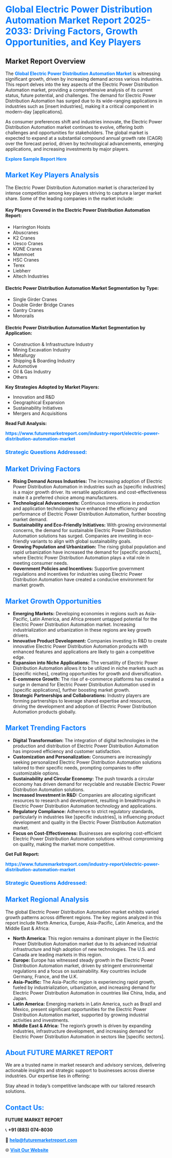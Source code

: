 <h1 style="color: #007BFF;">Global Electric Power Distribution Automation Market Report 2025-2033: Driving Factors, Growth Opportunities, and Key Players</h1>

<section id="overview">
<h2>Market Report Overview</h2>
<p>The <a href="https://www.futuremarketreport.com/industry-report/electric-power-distribution-automation-market" style="color: #007BFF; text-decoration: none;"><strong>Global Electric Power Distribution Automation Market</strong></a> is witnessing significant growth, driven by increasing demand across various industries. This report delves into the key aspects of the Electric Power Distribution Automation market, providing a comprehensive analysis of its current status, future potential, and challenges. The demand for Electric Power Distribution Automation has surged due to its wide-ranging applications in industries such as [insert industries], making it a critical component in modern-day [applications].</p>
<p>As consumer preferences shift and industries innovate, the Electric Power Distribution Automation market continues to evolve, offering both challenges and opportunities for stakeholders. The global market is expected to expand at a substantial compound annual growth rate (CAGR) over the forecast period, driven by technological advancements, emerging applications, and increasing investments by major players.</p>
</section>

<section id="overview">
<p><a href="https://www.futuremarketreport.com/request-sample/reportId=34517" style="color: #007BFF; text-decoration: none;"><strong>Explore Sample Report Here</strong></a></p>
</section>

<section id="key-players">
<h2 style="color: #007BFF;">Market Key Players Analysis</h2>
<p>The Electric Power Distribution Automation market is characterized by intense competition among key players striving to capture a larger market share. Some of the leading companies in the market include:</p>
<h4>Key Players Covered in the Electric Power Distribution Automation Report:</h4>
<ul><li>Harrington Hoists</li><li>Abuscranes</li><li>K2 Cranes</li><li>Uesco Cranes</li><li>KONE Cranes</li><li>Mammoet</li><li>HSC Cranes</li><li>Terex</li><li>Liebherr</li><li>Altech Industries</li></ul>
<h4>Electric Power Distribution Automation Market Segmentation by Type:</h4>
<ul><li>Single Girder Cranes</li><li>Double Girder Bridge Cranes</li><li>Gantry Cranes</li><li>Monorails</li></ul>

<h4>Electric Power Distribution Automation Market Segmentation by Application:</h4>
<ul><li>Construction &amp; Infrastructure Industry</li><li>Mining Excavation Industry</li><li>Metallurgy</li><li>Shipping &amp; Boarding Industry</li><li>Automotive</li><li>Oil &amp; Gas Industry</li><li>Others</li></ul>
<p><strong>Key Strategies Adopted by Market Players:</strong></p>
<ul>
<li>Innovation and R&D</li>
<li>Geographical Expansion</li>
<li>Sustainability Initiatives</li>
<li>Mergers and Acquisitions</li>
</ul>
</section>

<section>
<p><strong>Read Full Analysis: </strong></p><a href="https://www.futuremarketreport.com/industry-report/electric-power-distribution-automation-market" style="color: #007BFF; text-decoration: none;"><strong>https://www.futuremarketreport.com/industry-report/electric-power-distribution-automation-market</strong></a>
<h3 style="color: #007BFF;">Strategic Questions Addressed:</h3>
</section>

<section id="driving-factors">
<h2 style="color: #007BFF;">Market Driving Factors</h2>
<ul>
<li><strong>Rising Demand Across Industries:</strong> The increasing adoption of Electric Power Distribution Automation in industries such as [specific industries] is a major growth driver. Its versatile applications and cost-effectiveness make it a preferred choice among manufacturers.</li>
<li><strong>Technological Advancements:</strong> Continuous innovations in production and application technologies have enhanced the efficiency and performance of Electric Power Distribution Automation, further boosting market demand.</li>
<li><strong>Sustainability and Eco-Friendly Initiatives:</strong> With growing environmental concerns, the demand for sustainable Electric Power Distribution Automation solutions has surged. Companies are investing in eco-friendly variants to align with global sustainability goals.</li>
<li><strong>Growing Population and Urbanization:</strong> The rising global population and rapid urbanization have increased the demand for [specific products], where Electric Power Distribution Automation plays a vital role in meeting consumer needs.</li>
<li><strong>Government Policies and Incentives:</strong> Supportive government regulations and incentives for industries using Electric Power Distribution Automation have created a conducive environment for market growth.</li>
</ul>
</section>

<section id="growth-opportunities">
<h2 style="color: #007BFF;">Market Growth Opportunities</h2>
<ul>
<li><strong>Emerging Markets:</strong> Developing economies in regions such as Asia-Pacific, Latin America, and Africa present untapped potential for the Electric Power Distribution Automation market. Increasing industrialization and urbanization in these regions are key growth drivers.</li>
<li><strong>Innovative Product Development:</strong> Companies investing in R&D to create innovative Electric Power Distribution Automation products with enhanced features and applications are likely to gain a competitive edge.</li>
<li><strong>Expansion into Niche Applications:</strong> The versatility of Electric Power Distribution Automation allows it to be utilized in niche markets such as [specific niches], creating opportunities for growth and diversification.</li>
<li><strong>E-commerce Growth:</strong> The rise of e-commerce platforms has created a surge in demand for Electric Power Distribution Automation used in [specific applications], further boosting market growth.</li>
<li><strong>Strategic Partnerships and Collaborations:</strong> Industry players are forming partnerships to leverage shared expertise and resources, driving the development and adoption of Electric Power Distribution Automation products globally.</li>
</ul>
</section>

<section id="trending-factors">
<h2 style="color: #007BFF;">Market Trending Factors</h2>
<ul>
<li><strong>Digital Transformation:</strong> The integration of digital technologies in the production and distribution of Electric Power Distribution Automation has improved efficiency and customer satisfaction.</li>
<li><strong>Customization and Personalization:</strong> Consumers are increasingly seeking personalized Electric Power Distribution Automation solutions tailored to their specific needs, prompting companies to offer customizable options.</li>
<li><strong>Sustainability and Circular Economy:</strong> The push towards a circular economy has driven demand for recyclable and reusable Electric Power Distribution Automation solutions.</li>
<li><strong>Increased Investment in R&D:</strong> Companies are allocating significant resources to research and development, resulting in breakthroughs in Electric Power Distribution Automation technology and applications.</li>
<li><strong>Regulatory Compliance:</strong> Adherence to strict regulatory standards, particularly in industries like [specific industries], is influencing product development and quality in the Electric Power Distribution Automation market.</li>
<li><strong>Focus on Cost-Effectiveness:</strong> Businesses are exploring cost-efficient Electric Power Distribution Automation solutions without compromising on quality, making the market more competitive.</li>
</ul>
</section>

<section>
<p><strong>Get Full Report: </strong></p><a href="https://www.futuremarketreport.com/industry-report/electric-power-distribution-automation-market" style="color: #007BFF; text-decoration: none;"><strong>https://www.futuremarketreport.com/industry-report/electric-power-distribution-automation-market</strong></a>
<h3 style="color: #007BFF;">Strategic Questions Addressed:</h3>
</section>


<section id="regional-analysis">
<h2 style="color: #007BFF;">Market Regional Analysis</h2>
<p>The global Electric Power Distribution Automation market exhibits varied growth patterns across different regions. The key regions analyzed in this report include North America, Europe, Asia-Pacific, Latin America, and the Middle East & Africa:</p>
<ul>
<li><strong>North America:</strong> This region remains a dominant player in the Electric Power Distribution Automation market due to its advanced industrial infrastructure and high adoption of new technologies. The U.S. and Canada are leading markets in this region.</li>
<li><strong>Europe:</strong> Europe has witnessed steady growth in the Electric Power Distribution Automation market, driven by stringent environmental regulations and a focus on sustainability. Key countries include Germany, France, and the U.K.</li>
<li><strong>Asia-Pacific:</strong> The Asia-Pacific region is experiencing rapid growth, fueled by industrialization, urbanization, and increasing demand for Electric Power Distribution Automation in countries like China, India, and Japan.</li>
<li><strong>Latin America:</strong> Emerging markets in Latin America, such as Brazil and Mexico, present significant opportunities for the Electric Power Distribution Automation market, supported by growing industrial activities and investments.</li>
<li><strong>Middle East & Africa:</strong> The region’s growth is driven by expanding industries, infrastructure development, and increasing demand for Electric Power Distribution Automation in sectors like [specific sectors].</li>
</ul>
</section>

<footer>
<h2 style="color: #007BFF;">About FUTURE MARKET REPORT</h2>
<p>We are a trusted name in market research and advisory services, delivering actionable insights and strategic support to businesses across diverse industries. Our expertise lies in offering:</p>

<p>Stay ahead in today’s competitive landscape with our tailored research solutions.</p>

<h2 style="color: #007BFF;">Contact Us:</h2>
<p><strong>FUTURE MARKET REPORT</strong></p>
<p>📞 <strong>+91 (883) 074-8030</strong></p>
<p>📧 <strong><a href="mailto:help@futuremarketreport.com" style="color: #007BFF;">help@futuremarketreport.com</a></strong></p>
<p>🌐 <strong><a href="https://www.futuremarketreport.com/" style="color: #007BFF;">Visit Our Website</a></strong></p>
</footer>